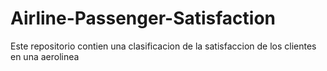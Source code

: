 # Airline-Passenger-Satisfaction
Este repositorio contien una clasificacion de la satisfaccion de los clientes en una aerolinea
